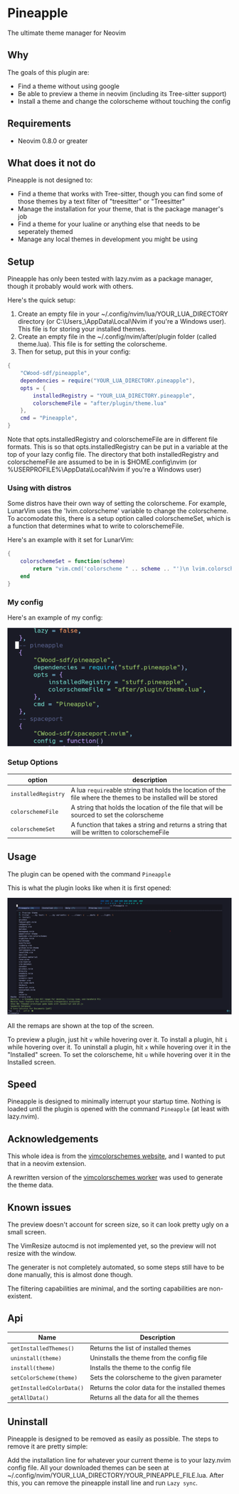 # Pineapple

The ultimate theme manager for Neovim

## Why

The goals of this plugin are:

- Find a theme without using google
- Be able to preview a theme in neovim (including its Tree-sitter support)
- Install a theme and change the colorscheme without touching the config

## Requirements

- Neovim 0.8.0 or greater

## What does it not do

Pineapple is not designed to:

- Find a theme that works with Tree-sitter, though you can find some of those themes by a text filter of "treesitter" or "Treesitter"
- Manage the installation for your theme, that is the package manager's job
- Find a theme for your lualine or anything else that needs to be seperately themed
- Manage any local themes in development you might be using

## Setup

Pineapple has only been tested with lazy.nvim as a package manager, though it probably would work with others.

Here's the quick setup:

1. Create an empty file in your ~/.config/nvim/lua/YOUR_LUA_DIRECTORY directory (or C:\Users\_\AppData\Local\Nvim if you're a Windows user). This file is for storing your installed themes.
2. Create an empty file in the ~/.config/nvim/after/plugin folder (called theme.lua). This file is for setting the colorscheme.
3. Then for setup, put this in your config:

```lua
{
    "CWood-sdf/pineapple",
    dependencies = require("YOUR_LUA_DIRECTORY.pineapple"),
    opts = {
        installedRegistry = "YOUR_LUA_DIRECTORY.pineapple",
        colorschemeFile = "after/plugin/theme.lua"
    },
    cmd = "Pineapple",
}
```

Note that opts.installedRegistry and colorschemeFile are in different file formats. This is so that opts.installedRegistry can be put in a variable at the top of your lazy config file. The directory that both installedRegistry and colorschemeFile are assumed to be in is $HOME\.config\nvim (or %USERPROFILE%\AppData\Local\Nvim if you're a Windows user)

### Using with distros

Some distros have their own way of setting the colorscheme. For example, LunarVim uses the 'lvim.colorscheme' variable to change the colorscheme. To accomodate this, there is a setup option called colorschemeSet, which is a function that determines what to write to colorschemeFile.

Here's an example with it set for LunarVim:

```lua
{
    colorschemeSet = function(scheme)
        return "vim.cmd('colorscheme " .. scheme .. "')\n lvim.colorscheme = '" .. scheme .. "'"
    end
}
```

### My config

Here's an example of my config:

![config example](./assets/conf.png)

### Setup Options

| option              | description                                                                                                    |
| ------------------- | -------------------------------------------------------------------------------------------------------------- |
| `installedRegistry` | A lua `require`able string that holds the location of the file where the themes to be installed will be stored |
| `colorschemeFile`   | A string that holds the location of the file that will be sourced to set the colorscheme                       |
| `colorschemeSet`    | A function that takes a string and returns a string that will be written to colorschemeFile                    |

## Usage

The plugin can be opened with the command `Pineapple`

This is what the plugin looks like when it is first opened:

![startup screen](./assets/startup.png)

All the remaps are shown at the top of the screen.

To preview a plugin, just hit `v` while hovering over it. To install a plugin, hit `i` while hovering over it. To uninstall a plugin, hit `x` while hovering over it in the "Installed" screen. To set the colorscheme, hit `u` while hovering over it in the Installed screen.

## Speed

Pineapple is designed to minimally interrupt your startup time. Nothing is loaded until the plugin is opened with the command `Pineapple` (at least with lazy.nvim).

## Acknowledgements

This whole idea is from the [vimcolorschemes website](https://vimcolorschemes.com/), and I wanted to put that in a neovim extension.

A rewritten version of the [vimcolorschemes worker](https://github.com/vimcolorschemes/worker) was used to generate the theme data.

## Known issues

The preview doesn't account for screen size, so it can look pretty ugly on a small screen.

The VimResize autocmd is not implemented yet, so the preview will not resize with the window.

The generater is not completely automated, so some steps still have to be done manually, this is almost done though.

The filtering capabilities are minimal, and the sorting capabilities are non-existent.

## Api

| Name                      | Description                                     |
| ------------------------- | ----------------------------------------------- |
| `getInstalledThemes()`    | Returns the list of installed themes            |
| `uninstall(theme)`        | Uninstalls the theme from the config file       |
| `install(theme)`          | Installs the theme to the config file           |
| `setColorScheme(theme)`   | Sets the colorscheme to the given parameter     |
| `getInstalledColorData()` | Returns the color data for the installed themes |
| `getAllData()`            | Returns all the data for all the themes         |

## Uninstall

Pineapple is designed to be removed as easily as possible. The steps to remove it are pretty simple:

Add the installation line for whatever your current theme is to your lazy.nvim config file. All your downloaded themes can be seen at ~/.config/nvim/YOUR_LUA_DIRECTORY/YOUR_PINEAPPLE_FILE.lua. After this, you can remove the pineapple install line and run `Lazy sync`.
